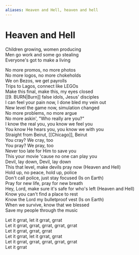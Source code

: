 ```yaml
---
aliases: Heaven and Hell, heaven and hell
---
```


# Heaven and Hell

Children growing, women producing  
Men go work and some go stealing  
Everyone's got to make a living  

No more promos, no more photos  
No more logos, no more chokeholds  
We on Bezos, we get payrolls  
Trips to Lagos, connect like LEGOs  
Make this final, make this, my eyes closed  
[[9. BURN|Burn]] false idols, Jesus' disciples  
I can feel your pain now, I done bled my vein out  
New level the game now, simulation changed  
No more problems, no more argue  
No more askin', "Who really are you?"  
I know the real you, you know we feel you  
You know He hears you, you know we with you  
Straight from Beirut, [[Chicago]], Beirut  
You cray? We cray, too  
You pray? We pray, too  
Never too late for Him to save you  
This your movie 'cause no one can play you  
Devil, lay down, Devil, lay down  
This that level, make devils pray now (Heaven and Hell)  
Hold up, no peace, hold up, police  
Don't call police, just stay focused (Is on Earth)  
Pray for new life, pray for new breath  
Hey, Lord, make sure it's safe for who's left (Heaven and Hell)  
Know you can't find a place to rest  
Know the Lord my bulletproof vest (Is on Earth)  
When we survive, know that we blessed  
Save my people through the music  

Let it grrat, let it grrat, grrat  
Let it grrat, grrat, grrat, grrat, grrat  
Let it grrat, grrat, grrat  
Let it grrat, let it grrat, grrat  
Let it grrat, grrat, grrat, grrat, grrat  
Let it grrat
